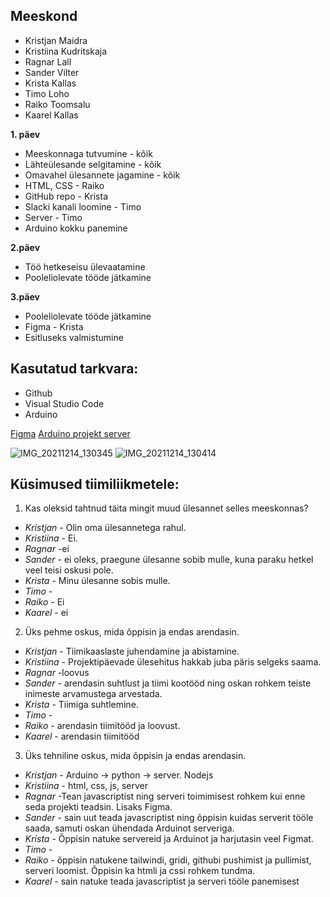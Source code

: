 ## Meeskond
- Kristjan Maidra
- Kristiina Kudritskaja
- Ragnar Lall
- Sander Vilter
- Krista Kallas
- Timo Loho
- Raiko Toomsalu
- Kaarel Kallas

**1. päev**

- Meeskonnaga tutvumine - kõik
- Lähteülesande selgitamine - kõik
- Omavahel ülesannete jagamine - kõik
- HTML, CSS - Raiko
- GitHub repo - Krista
- Slacki kanali loomine - Timo
- Server - Timo
- Arduino kokku panemine

**2.päev**

- Töö hetkeseisu ülevaatamine
- Pooleliolevate tööde jätkamine

**3.päev**

- Pooleliolevate tööde jätkamine
- Figma - Krista
- Esitluseks valmistumine


## Kasutatud tarkvara:
- Github
- Visual Studio Code
- Arduino

[Figma](https://www.figma.com/file/r25yFzw6nkSPADJ9x1y8Oi/Iani-pill?node-id=0%3A1)
[Arduino projekt server](https://github.com/kuressaareametikool/virtual-instrument-server)

![IMG_20211214_130345](https://user-images.githubusercontent.com/92778506/145986952-50bd5599-814d-4fe5-9ab2-ff0c6d7bcbeb.jpg)
![IMG_20211214_130414](https://user-images.githubusercontent.com/92778506/145987043-03393ee9-c4f5-41e1-a095-03da9443b82f.jpg)

## Küsimused tiimiliikmetele: 
1. Kas oleksid tahtnud täita mingit muud ülesannet selles meeskonnas?
* _Kristjan_ - Olin oma ülesannetega rahul.
* _Kristiina_ - Ei.
* _Ragnar_ -ei
* _Sander_ - ei oleks, praegune ülesanne sobib mulle, kuna paraku hetkel veel teisi oskusi pole.
* _Krista_ - Minu ülesanne sobis mulle.
* _Timo_ -
* _Raiko_ - Ei
* _Kaarel_ - ei
   
2. Üks pehme oskus, mida õppisin ja endas arendasin.
* _Kristjan_ - Tiimikaaslaste juhendamine ja abistamine.
* _Kristiina_ - Projektipäevade ülesehitus hakkab juba päris selgeks saama.
* _Ragnar_ -loovus
* _Sander_ - arendasin suhtlust ja tiimi kootööd ning oskan rohkem teiste inimeste arvamustega arvestada.
* _Krista_ - Tiimiga suhtlemine.
* _Timo_ -
* _Raiko_ - arendasin tiimitööd ja loovust.
* _Kaarel_ - arendasin tiimitööd

3. Üks tehniline oskus, mida õppisin ja endas arendasin.
* _Kristjan_ - Arduino -> python -> server. Nodejs
* _Kristiina_ - html, css, js, server
* _Ragnar_ -Tean javascriptist ning serveri toimimisest rohkem kui enne seda projekti teadsin. Lisaks Figma.
* _Sander_ - sain uut teada javascriptist ning õppisin kuidas serverit tööle saada, samuti oskan ühendada Arduinot serveriga.
* _Krista_ - Õppisin natuke servereid ja Arduinot ja harjutasin veel Figmat.
* _Timo_ -
* _Raiko_ - õppisin natukene tailwindi, gridi, githubi pushimist ja pullimist, serveri loomist. Õppisin ka htmli ja cssi rohkem tundma.
* _Kaarel_ - sain natuke teada javascriptist ja serveri tööle panemisest
